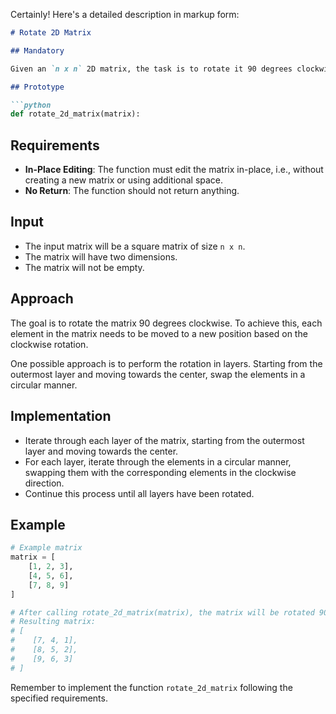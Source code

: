 
Certainly! Here's a detailed description in markup form:

```markdown
# Rotate 2D Matrix

## Mandatory

Given an `n x n` 2D matrix, the task is to rotate it 90 degrees clockwise.

## Prototype

```python
def rotate_2d_matrix(matrix):
```

## Requirements

- **In-Place Editing**: The function must edit the matrix in-place, i.e., without creating a new matrix or using additional space.
- **No Return**: The function should not return anything.

## Input

- The input matrix will be a square matrix of size `n x n`.
- The matrix will have two dimensions.
- The matrix will not be empty.

## Approach

The goal is to rotate the matrix 90 degrees clockwise. To achieve this, each element in the matrix needs to be moved to a new position based on the clockwise rotation.

One possible approach is to perform the rotation in layers. Starting from the outermost layer and moving towards the center, swap the elements in a circular manner.

## Implementation

- Iterate through each layer of the matrix, starting from the outermost layer and moving towards the center.
- For each layer, iterate through the elements in a circular manner, swapping them with the corresponding elements in the clockwise direction.
- Continue this process until all layers have been rotated.

## Example

```python
# Example matrix
matrix = [
    [1, 2, 3],
    [4, 5, 6],
    [7, 8, 9]
]

# After calling rotate_2d_matrix(matrix), the matrix will be rotated 90 degrees clockwise in-place:
# Resulting matrix:
# [
#    [7, 4, 1],
#    [8, 5, 2],
#    [9, 6, 3]
# ]
```

Remember to implement the function `rotate_2d_matrix` following the specified requirements.
```
